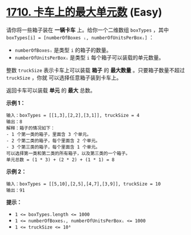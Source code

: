# [1710. 卡车上的最大单元数][link] (Easy)

[link]: https://leetcode.cn/problems/maximum-units-on-a-truck/

请你将一些箱子装在 **一辆卡车** 上。给你一个二维数组 `boxTypes` ，其中 `boxTypes[i] = [numberOfBoxes
ᵢ, numberOfUnitsPerBoxᵢ]` ：

- `numberOfBoxesᵢ` 是类型 `i` 的箱子的数量。
- `numberOfUnitsPerBoxᵢ` 是类型 `i` 每个箱子可以装载的单元数量。

整数 `truckSize` 表示卡车上可以装载 **箱子** 的 **最大数量** 。只要箱子数量不超过 `truckSize` ，你就
可以选择任意箱子装到卡车上。

返回卡车可以装载 **单元** 的 **最大** 总数。

**示例 1：**

```
输入：boxTypes = [[1,3],[2,2],[3,1]], truckSize = 4
输出：8
解释：箱子的情况如下：
- 1 个第一类的箱子，里面含 3 个单元。
- 2 个第二类的箱子，每个里面含 2 个单元。
- 3 个第三类的箱子，每个里面含 1 个单元。
可以选择第一类和第二类的所有箱子，以及第三类的一个箱子。
单元总数 = (1 * 3) + (2 * 2) + (1 * 1) = 8
```

**示例 2：**

```
输入：boxTypes = [[5,10],[2,5],[4,7],[3,9]], truckSize = 10
输出：91
```

**提示：**

- `1 <= boxTypes.length <= 1000`
- `1 <= numberOfBoxesᵢ, numberOfUnitsPerBoxᵢ <= 1000`
- `1 <= truckSize <= 10⁶`
